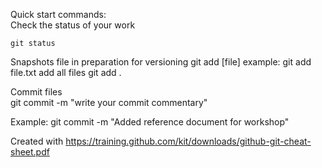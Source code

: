 Quick start commands:  
Check the status of your work

    git status
Snapshots file in preparation for versioning
    git add [file]
example:
    git add file.txt
add all files
    git add .

Commit files    
    git commit -m "write your commit commentary"
    
Example:
    git commit -m "Added reference document for workshop"
    

    
    
    
    







Created with https://training.github.com/kit/downloads/github-git-cheat-sheet.pdf 
